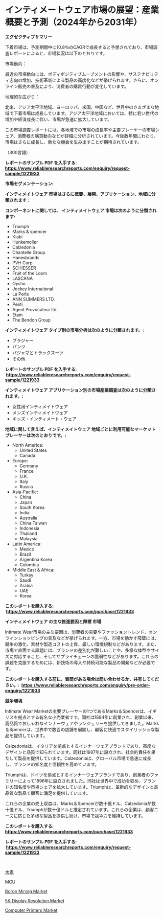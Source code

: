 <p><h1>インティメートウェア市場の展望：産業概要と予測（2024年から2031年）</h1></p><p><strong>エグゼクティブサマリー</strong></p>
<p><p>下着市場は、予測期間中に10.8％のCAGRで成長すると予想されており、市場調査レポートによると、市場状況は以下のとおりです。</p><p>市場動向：</p><p>最近の市場動向には、ボディポジティブムーブメントの影響や、サステナビリティ志向の増加、技術革新による製品の高度化などが挙げられます。さらに、オンライン販売の普及により、消費者の購買行動が変化しています。</p><p>地理的な広がり：</p><p>北米、アジア太平洋地域、ヨーロッパ、米国、中国など、世界中のさまざまな地域で下着市場は成長しています。アジア太平洋地域においては、特に若い世代の増加や経済成長に伴い、市場が急速に拡大しています。</p><p>この市場調査レポートには、各地域での市場の成長率や主要プレーヤーの市場シェア、消費者の購買動向などが詳細に分析されています。今後数年間にわたり、市場はさらに成長し、新たな機会を生み出すことが期待されています。</p><p>（300言語）</p></p>
<p><strong>レポートのサンプル PDF を入手する: <a href="https://www.reliableresearchreports.com/enquiry/request-sample/1221933">https://www.reliableresearchreports.com/enquiry/request-sample/1221933</a></strong></p>
<p><strong>市場セグメンテーション:</strong></p>
<p><strong> インティメイトウェア 市場はさらに概要、展開、アプリケーション、地域に分類されます :</strong></p>
<p><strong>コンポーネントに関しては、 インティメイトウェア 市場は次のように分類されます: &nbsp;</strong></p>
<p><ul><li>Triumph</li><li>Marks & spencer</li><li>Kiabi</li><li>Hunkemoller</li><li>Calzedonia</li><li>Chantelle Group</li><li>Hanesbrands</li><li>PVH Corp</li><li>SCHIESSER</li><li>Fruit of the Loom</li><li>LASCANA</li><li>Oysho</li><li>Jockey International</li><li>La Perla</li><li>ANN SUMMERS LTD.</li><li>Penti</li><li>Agent Provocateur ltd</li><li>Etam</li><li>The Bendon Group</li></ul></p>
<p><strong> インティメイトウェア タイプ別の市場分析は次のように分類されます。:</strong></p>
<p><ul><li>ブラジャー</li><li>パンツ</li><li>パジャマとトラックスーツ</li><li>その他</li></ul></p>
<p><strong>レポートのサンプル PDF を入手する: &nbsp;<a href="https://www.reliableresearchreports.com/enquiry/request-sample/1221933">https://www.reliableresearchreports.com/enquiry/request-sample/1221933</a></strong></p>
<p><strong> インティメイトウェア アプリケーション別の市場産業調査は次のように分類されます。:</strong></p>
<p><ul><li>女性用インティメイトウェア</li><li>メンズインティメイトウェア</li><li>キッズ・インティメート・ウェア</li></ul></p>
<p><strong>地域に関して言えば、インティメイトウェア 地域ごとに利用可能なマーケットプレーヤーは次のとおりです。:</strong></p>
<p><ul>
    <li>
        North America:
        <ul>
            <li>United States</li>
            <li>Canada</li>
        </ul>
    </li>
    <li>
        Europe:
        <ul>
            <li>Germany</li>
            <li>France</li>
            <li>U.K.</li>
            <li>Italy</li>
            <li>Russia</li>
        </ul>
    </li>
    <li>
        Asia-Pacific:
        <ul>
            <li>China</li>
            <li>Japan</li>
            <li>South Korea</li>
            <li>India</li>
            <li>Australia</li>
            <li>China Taiwan</li>
            <li>Indonesia</li>
            <li>Thailand</li>
            <li>Malaysia</li>
        </ul>
    </li>
    <li>
        Latin America:
        <ul>
            <li>Mexico</li>
            <li>Brazil</li>
            <li>Argentina Korea</li>
            <li>Colombia</li>
        </ul>
    </li>
    <li>
        Middle East & Africa:
        <ul>
            <li>Turkey</li>
            <li>Saudi</li>
            <li>Arabia</li>
            <li>UAE</li>
            <li>Korea</li>
        </ul>
    </li>
    </ul></p>
<p><strong>このレポートを購入する: &nbsp;<a href="https://www.reliableresearchreports.com/purchase/1221933">https://www.reliableresearchreports.com/purchase/1221933</a></strong></p>
<p><strong>インティメイトウェア の主な推進要因と障壁 市場</strong></p>
<p><p>Intimate Wear市場の主な要因は、消費者の需要やファッショントレンド、オンラインショッピングの普及などが挙げられます。一方、市場を動かす障壁には、競争の激化、素材や製造コストの上昇、厳しい環境規制などがあります。また、市場で直面する課題には、ブランドの差別化が難しいことや、多様な体型やサイズに対応すること、そしてサプライチェーンの脆弱性などがあります。これらの課題を克服するためには、新技術の導入や持続可能な製品の開発などが必要です。</p></p>
<p><strong>このレポートを購入する前に、質問がある場合は問い合わせるか、共有してください。:&nbsp; <a href="https://www.reliableresearchreports.com/enquiry/pre-order-enquiry/1221933">https://www.reliableresearchreports.com/enquiry/pre-order-enquiry/1221933</a></strong></p>
<p><strong>競争環境</strong></p>
<p><p>Intimate Wear Marketの主要プレーヤーの1つであるMarks＆Spencerは、イギリスを拠点とする有名な小売業者です。同社は1884年に創業され、創業以来、高品質でおしゃれなインナーウェアやランジェリーを提供してきました。Marks＆Spencerは、世界中で数百の店舗を展開し、顧客に快適でスタイリッシュな製品を提供しています。</p><p>Calzedoniaは、イタリアを拠点とするインナーウェアブランドであり、高度なデザインと品質で知られています。同社は1987年に設立され、社会的責任を果たして製品を提供しています。Calzedoniaは、グローバル市場で急速に成長し、ブランドの知名度と信頼性を高めています。</p><p>Triumphは、ドイツを拠点とするインナーウェアブランドであり、創業者のファミリーによって1896年に設立されました。同社は世界中で成功を収め、ブランドの知名度や市場シェアを拡大しています。Triumphは、革新的なデザインと高品質な製品で顧客に満足を提供しています。</p><p>これらの企業の売上収益は、Marks＆Spencerが数十億ドル、Calzedoniaが数十億ドル、Triumphが数十億ドルと推定されています。これらの企業は、顧客ニーズに応じた多様な製品を提供し続け、市場で競争力を維持しています。</p></p>
<p><strong>このレポートを購入する: &nbsp; <a href="https://www.reliableresearchreports.com/purchase/1221933">https://www.reliableresearchreports.com/purchase/1221933</a></strong></p>
<p><strong>レポートのサンプル PDF を入手する: &nbsp;<a href="https://www.reliableresearchreports.com/enquiry/request-sample/1221933">https://www.reliableresearchreports.com/enquiry/request-sample/1221933</a></strong><strong></strong></p>
<p>&nbsp;</p>
<p><p><a href="https://github.com/joaejkdzgyljvo6/Market-Research-Report-List-1/blob/main/4047550188776.md">水素</a></p><p><a href="https://github.com/vsap75a286l/Market-Research-Report-List-1/blob/main/3922586188681.md">MCU</a></p><p><a href="https://issuu.com/reportprime-2/docs/boron-mining-market-size-2030.pptx">Boron Mining Market</a></p><p><a href="https://fearless-okapi-6c8.notion.site/5K-Display-Resolution-Market-Offers-Provide-Insightful-Data-for-the-Time-Period-from-2024-to-2031-an-6836d6f0e34b40ac8a31e8f600b13931">5K Display Resolution Market</a></p><p><a href="https://scarlet-rocket-c63.notion.site/Computer-Printers-Market-Size-Reflecting-a-Forecast-Till-2031-Market-By-Type-By-Application-and-By-4446e9d11ffe4e5db6be769874389cd0">Computer Printers Market</a></p></p>